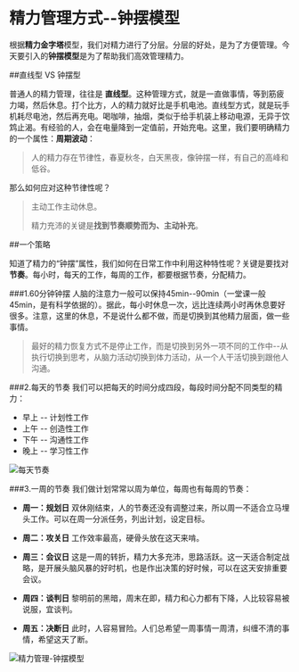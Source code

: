 # 精力管理方式--钟摆模型

根据**精力金字塔**模型，我们对精力进行了分层。分层的好处，是为了方便管理。今天要引入的**钟摆模型**是为了帮助我们高效管理精力。

##直线型 VS 钟摆型

普通人的精力管理，往往是 **直线型**。这种管理方式，就是一直做事情，等到筋疲力竭，然后休息。打个比方，人的精力就好比是手机电池。直线型方式，就是玩手机耗尽电池，然后再充电。喝咖啡，抽烟，类似于给手机装上移动电源，无异于饮鸩止渴。有经验的人，会在电量降到一定值前，开始充电。这里，我们要明确精力的一个属性：**周期波动**：
>人的精力存在节律性，春夏秋冬，白天黑夜，像钟摆一样，有自己的高峰和低谷。

那么如何应对这种节律性呢？

> 主动工作主动休息。
>
> 精力充沛的关键是**找到节奏顺势而为、主动补充**。

##一个策略

知道了精力的“钟摆”属性，我们如何在日常工作中利用这种特性呢？关键是要找对**节奏**。每小时，每天的工作，每周的工作，都要根据节奏，分配精力。

###1.60分钟钟摆
人脑的注意力一般可以保持45min--90min（一堂课一般45min，是有科学依据的）。据此，每小时休息一次，远比连续两小时再休息要好很多。注意，这里的休息，不是说什么都不做，而是切换到其他精力层面，做一些事情。

> 最好的精力恢复方式不是停止工作，而是切换到另外一项不同的工作中--从执行切换到思考，从脑力活动切换到体力活动，从一个人干活切换到跟他人沟通。

###2.每天的节奏
我们可以把每天的时间分成四段，每段时间分配不同类型的精力：

- 早上 -- 计划性工作
- 上午 -- 创造性工作
- 下午 -- 沟通性工作
- 晚上 -- 学习性工作

![每天节奏](https://github.com/shujianzhao/DeDao/blob/master/photos/%E5%8F%A4%E5%85%B8/%E4%B8%80%E5%A4%A9%E7%9A%84%E9%92%9F%E6%91%86.png)

###3.一周的节奏
我们做计划常常以周为单位，每周也有每周的节奏：

- **周一：规划日**
双休刚结束，人的节奏还没有调整过来，所以周一不适合立马埋头工作。可以在周一分派任务，列出计划，设定目标。

- **周二：攻关日**
工作效率最高，硬骨头放在这天来啃。

- **周三：会议日**
这是一周的转折，精力大多充沛，思路活跃。这一天适合制定战略，是开展头脑风暴的好时机，也是作出决策的好时候，可以在这天安排重要会议。

- **周四：谈判日**
  黎明前的黑暗，周末在即，精力和心力都有下降，人比较容易被说服，宜谈判。

- **周五：决断日**
此时，人容易冒险。人们总希望一周事情一周清，纠缠不清的事情，希望这天了断。

![精力管理-钟摆模型](https://github.com/shujianzhao/DeDao/blob/master/photos/%E5%8F%A4%E5%85%B8/%E7%B2%BE%E5%8A%9B%E7%AE%A1%E7%90%86-%E9%92%9F%E6%91%86.png)
